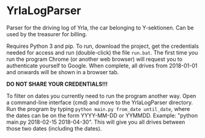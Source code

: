 # YrlaLogParser
Parser for the driving log of Yrla, the car belonging to Y-sektionen. Can be used by the treasurer for billing.

Requires Python 3 and pip. To run, download the project, get the credentials needed for access and run (double-click) the file `run.bat`. The first time you run the program Chrome (or another web browser) will request you to authenticate yourself to Google. When complete, all drives from 2018-01-01 and onwards will be shown in a browser tab.

__DO NOT SHARE YOUR CREDENTIALS!!!__

To filter on dates you currently need to run the program another way. Open a command-line interface (cmd) and move to the YrlaLogParser directory. Run the program by typing `python main.py from_date until_date`, where the dates can be on the form YYYY-MM-DD or YYMMDD. Example: "python main.py 2018-02-15 2018-04-30". This will give you all drives between those two dates (including the dates).
